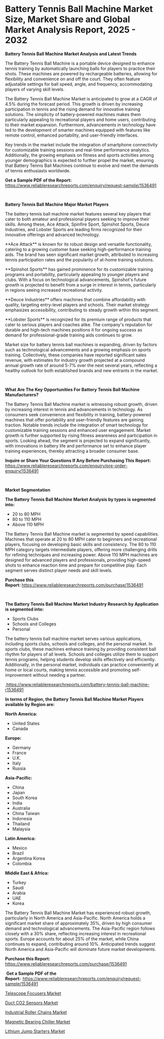 <p><h1>Battery Tennis Ball Machine Market Size, Market Share and Global Market Analysis Report, 2025 - 2032</h1></p><p><strong>Battery Tennis Ball Machine Market Analysis and Latest Trends</strong></p>
<p><p>The Battery Tennis Ball Machine is a portable device designed to enhance tennis training by automatically launching balls for players to practice their shots. These machines are powered by rechargeable batteries, allowing for flexibility and convenience on and off the court. They often feature adjustable settings for ball speed, angle, and frequency, accommodating players of varying skill levels.</p><p>The Battery Tennis Ball Machine Market is anticipated to grow at a CAGR of 4.5% during the forecast period. This growth is driven by increasing participation in tennis and the rising demand for innovative training solutions. The simplicity of battery-powered machines makes them particularly appealing to recreational players and home users, contributing to their market expansion. Furthermore, advancements in technology have led to the development of smarter machines equipped with features like remote control, enhanced portability, and user-friendly interfaces.</p><p>Key trends in the market include the integration of smartphone connectivity for customizable training sessions and real-time performance analytics. Additionally, the growing emphasis on fitness and sports activities among younger demographics is expected to further propel the market, ensuring that Battery Tennis Ball Machines continue to evolve and meet the demands of tennis enthusiasts worldwide.</p></p>
<p><strong>Get a Sample PDF of the Report:&nbsp;</strong> <a href="https://www.reliableresearchreports.com/enquiry/request-sample/1536491?utm_campaign=34&utm_medium=2&utm_source=Github&utm_content=ia&utm_term=11042025&utm_id=battery-tennis-ball-machine">https://www.reliableresearchreports.com/enquiry/request-sample/1536491</a></p>
<p>&nbsp;</p>
<p><strong>Battery Tennis Ball Machine Major Market Players</strong></p>
<p><p>The battery tennis ball machine market features several key players that cater to both amateur and professional players seeking to improve their skills. Among these, Ace Attack, Spinfire Sport, Spinshot Sports, Deuce Industries, and Lobster Sports are leading firms recognized for their innovative offerings and advanced technology. </p><p>**Ace Attack** is known for its robust design and versatile functionality, catering to a growing customer base seeking high-performance training aids. The brand has seen significant market growth, attributed to increasing tennis participation rates and the popularity of at-home training solutions.</p><p>**Spinshot Sports** has gained prominence for its customizable training programs and portability, particularly appealing to younger players and clubs. With a focus on technological advancements, Spinshot's future growth is projected to benefit from a surge in interest in tennis, particularly in regions seeing increased recreational activity.</p><p>**Deuce Industries** offers machines that combine affordability with quality, targeting entry-level players and schools. Their market strategy emphasizes accessibility, contributing to steady growth within this segment.</p><p>**Lobster Sports** is recognized for its premium range of products that cater to serious players and coaches alike. The company's reputation for durable and high-tech machines positions it for ongoing success as demand for professional-grade training aids continues to grow.</p><p>Market size for battery tennis ball machines is expanding, driven by factors such as technological advancements and a growing emphasis on sports training. Collectively, these companies have reported significant sales revenue, with estimates for industry growth projected at a compound annual growth rate of around 5-7% over the next several years, reflecting a healthy outlook for both established brands and new entrants in the market.</p></p>
<p>&nbsp;</p>
<p><strong>What Are The Key Opportunities For Battery Tennis Ball Machine Manufacturers?</strong></p>
<p><p>The Battery Tennis Ball Machine market is witnessing robust growth, driven by increasing interest in tennis and advancements in technology. As consumers seek convenience and flexibility in training, battery-powered machines that offer portability and user-friendly features are gaining traction. Notable trends include the integration of smart technology for customizable training sessions and enhanced user engagement. Market growth is further supported by rising fitness awareness and participation in sports. Looking ahead, the segment is projected to expand significantly, with innovations in battery life and performance set to enhance player training experiences, thereby attracting a broader consumer base.</p></p>
<p><strong>Inquire or Share Your Questions If Any Before Purchasing This Report:</strong> <a href="https://www.reliableresearchreports.com/enquiry/pre-order-enquiry/1536491?utm_campaign=34&utm_medium=2&utm_source=Github&utm_content=ia&utm_term=11042025&utm_id=battery-tennis-ball-machine">https://www.reliableresearchreports.com/enquiry/pre-order-enquiry/1536491</a></p>
<p>&nbsp;</p>
<p><strong>Market Segmentation</strong></p>
<p><strong>The Battery Tennis Ball Machine Market Analysis by types is segmented into:</strong></p>
<p><ul><li>20 to 80 MPH</li><li>80 to 110 MPH</li><li>Above 110 MPH</li></ul></p>
<p><p>The Battery Tennis Ball Machine market is segmented by speed capabilities. Machines that operate at 20 to 80 MPH cater to beginners and recreational players, focusing on developing basic skills and consistency. The 80 to 110 MPH category targets intermediate players, offering more challenging drills for refining techniques and increasing power. Above 110 MPH machines are designed for advanced players and professionals, providing high-speed shots to enhance reaction time and prepare for competitive play. Each segment serves distinct player needs and skill levels.</p></p>
<p><strong>Purchase this Report:&nbsp;</strong><a href="https://www.reliableresearchreports.com/purchase/1536491?utm_campaign=34&utm_medium=2&utm_source=Github&utm_content=ia&utm_term=11042025&utm_id=battery-tennis-ball-machine">https://www.reliableresearchreports.com/purchase/1536491</a></p>
<p>&nbsp;</p>
<p><strong>The Battery Tennis Ball Machine Market Industry Research by Application is segmented into:</strong></p>
<p><ul><li>Sports Clubs</li><li>Schools and Colleges</li><li>Personal</li></ul></p>
<p><p>The battery tennis ball machine market serves various applications, including sports clubs, schools and colleges, and the personal market. In sports clubs, these machines enhance training by providing consistent ball rhythm for players of all levels. Schools and colleges utilize them to support tennis programs, helping students develop skills effectively and efficiently. Additionally, in the personal market, individuals can practice conveniently at home or local courts, making tennis accessible and promoting self-improvement without needing a partner.</p></p>
<p><a href="https://www.reliableresearchreports.com/battery-tennis-ball-machine-r1536491?utm_campaign=34&utm_medium=2&utm_source=Github&utm_content=ia&utm_term=11042025&utm_id=battery-tennis-ball-machine">&nbsp;https://www.reliableresearchreports.com/battery-tennis-ball-machine-r1536491</a></p>
<p><strong>In terms of Region, the Battery Tennis Ball Machine Market Players available by Region are:</strong></p>
<p>
    <p> <strong> North America: </strong>
        <ul>
            <li>United States</li>
            <li>Canada</li>
        </ul>
        </p> 
    <p> <strong> Europe: </strong>
        <ul>
            <li>Germany</li>
            <li>France</li>
            <li>U.K.</li>
            <li>Italy</li>
            <li>Russia</li>
        </ul>
        </p> 
    <p> <strong> Asia-Pacific: </strong>
        <ul>
            <li>China</li>
            <li>Japan</li>
            <li>South Korea</li>
            <li>India</li>
            <li>Australia</li>
            <li>China Taiwan</li>
            <li>Indonesia</li>
            <li>Thailand</li>
            <li>Malaysia</li>
        </ul>
        </p> 
    <p> <strong> Latin America: </strong>
        <ul>
            <li>Mexico</li>
            <li>Brazil</li>
            <li>Argentina Korea</li>
            <li>Colombia</li>
        </ul>
        </p> 
    <p> <strong> Middle East & Africa: </strong>
        <ul>
            <li>Turkey</li>
            <li>Saudi</li>
            <li>Arabia</li>
            <li>UAE</li>
            <li>Korea</li>
        </ul>
    </p>
    </p>
<p><p>The Battery Tennis Ball Machine Market has experienced robust growth, particularly in North America and Asia-Pacific. North America holds a significant market share of approximately 35%, driven by high consumer demand and technological advancements. The Asia-Pacific region follows closely with a 30% share, reflecting increasing interest in recreational sports. Europe accounts for about 25% of the market, while China continues to expand, contributing around 10%. Anticipated trends suggest North America and Asia-Pacific will dominate future market developments.</p></p>
<p><strong>Purchase this Report: </strong><a href="https://www.reliableresearchreports.com/purchase/1536491?utm_campaign=34&utm_medium=2&utm_source=Github&utm_content=ia&utm_term=11042025&utm_id=battery-tennis-ball-machine">https://www.reliableresearchreports.com/purchase/1536491</a></p>
<p>&nbsp;<strong>Get a Sample PDF of the Report:&nbsp;&nbsp;</strong><a href="https://www.reliableresearchreports.com/enquiry/request-sample/1536491?utm_campaign=34&utm_medium=2&utm_source=Github&utm_content=ia&utm_term=11042025&utm_id=battery-tennis-ball-machine">https://www.reliableresearchreports.com/enquiry/request-sample/1536491</a></p>
<p><strong></strong></p>
<p><p><a href="https://github.com/rrosasdaunas/Market-Research-Report-List-1/blob/main/telescope-focusers-market.md?utm_campaign=34&utm_medium=2&utm_source=Github&utm_content=ia&utm_term=11042025&utm_id=battery-tennis-ball-machine">Telescope Focusers Market</a></p><p><a href="https://github.com/ancsyanagha/Market-Research-Report-List-1/blob/main/duct-co2-sensors-market.md?utm_campaign=34&utm_medium=2&utm_source=Github&utm_content=ia&utm_term=11042025&utm_id=battery-tennis-ball-machine">Duct CO2 Sensors Market</a></p><p><a href="https://github.com/naomaroaoonv/Market-Research-Report-List-1/blob/main/industrial-roller-chains-market.md?utm_campaign=34&utm_medium=2&utm_source=Github&utm_content=ia&utm_term=11042025&utm_id=battery-tennis-ball-machine">Industrial Roller Chains Market</a></p><p><a href="https://github.com/zoccohaniech/Market-Research-Report-List-1/blob/main/magnetic-bearing-chiller-market.md?utm_campaign=34&utm_medium=2&utm_source=Github&utm_content=ia&utm_term=11042025&utm_id=battery-tennis-ball-machine">Magnetic Bearing Chiller Market</a></p><p><a href="https://github.com/guyotkiferhi/Market-Research-Report-List-1/blob/main/lithium-jump-starters-market.md?utm_campaign=34&utm_medium=2&utm_source=Github&utm_content=ia&utm_term=11042025&utm_id=battery-tennis-ball-machine">Lithium Jump Starters Market</a></p></p>